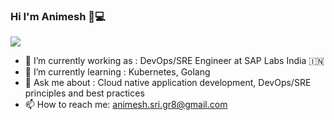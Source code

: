 ### Hi I'm Animesh 👋💻
<img src= https://github.com/animesh-sri-98/animesh-sri-98/assets/33247732/d5289dde-768c-420a-a16e-01957d4a9fd0>


- 🔭 I’m currently working as : DevOps/SRE Engineer at SAP Labs India 🇮🇳
- 🌱 I’m currently learning : Kubernetes, Golang
- 💬 Ask me about : Cloud native application development, DevOps/SRE principles and best practices
- 📫 How to reach me: animesh.sri.gr8@gmail.com

